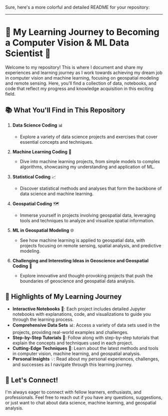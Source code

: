 Sure, here's a more colorful and detailed README for your repository:

---

# 🌟 My Learning Journey to Becoming a Computer Vision & ML Data Scientist 🌟

Welcome to my repository! This is where I document and share my experiences and learning journey as I work towards achieving my dream job in computer vision and machine learning, focusing on geospatial modeling and remote sensing. Here, you'll find a collection of data, notebooks, and code that reflect my progress and knowledge acquisition in this exciting field.

## 📚 What You'll Find in This Repository

1. **Data Science Coding** 📊
   - Explore a variety of data science projects and exercises that cover essential concepts and techniques.

2. **Machine Learning Coding** 🤖
   - Dive into machine learning projects, from simple models to complex algorithms, showcasing my understanding and application of ML.

3. **Statistical Coding** 📈
   - Discover statistical methods and analyses that form the backbone of data science and machine learning.

4. **Geospatial Coding** 🗺️
   - Immerse yourself in projects involving geospatial data, leveraging tools and techniques to analyze and visualize spatial information.

5. **ML in Geospatial Modeling** 🌐
   - See how machine learning is applied to geospatial data, with projects focusing on remote sensing, spatial analysis, and predictive modeling.

6. **Challenging and Interesting Ideas in Geoscience and Geospatial Coding** 🧠
   - Explore innovative and thought-provoking projects that push the boundaries of geoscience and geospatial data analysis.

## 🌟 Highlights of My Learning Journey

- **Interactive Notebooks** 📓: Each project includes detailed Jupyter notebooks with explanations, code, and visualizations to guide you through the learning process.
- **Comprehensive Data Sets** 📊: Access a variety of data sets used in the projects, providing real-world examples and challenges.
- **Step-by-Step Tutorials** 📝: Follow along with step-by-step tutorials that explain the concepts and techniques used in each project.
- **Cutting-Edge Techniques** 🚀: Learn about the latest methods and tools in computer vision, machine learning, and geospatial analysis.
- **Personal Insights** 💡: Read about my personal experiences, challenges, and successes as I navigate through this learning journey.

## 🚀 Let's Connect!

I'm always eager to connect with fellow learners, enthusiasts, and professionals. Feel free to reach out if you have any questions, suggestions, or just want to chat about data science, machine learning, and geospatial analysis.
